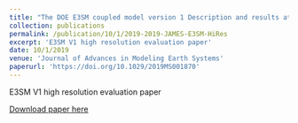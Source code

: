 ```yaml
---
title: "The DOE E3SM coupled model version 1 Description and results at high resolution"
collection: publications
permalink: /publication/10/1/2019-2019-JAMES-E3SM-HiRes
excerpt: 'E3SM V1 high resolution evaluation paper'
date: 10/1/2019
venue: 'Journal of Advances in Modeling Earth Systems'
paperurl: 'https://doi.org/10.1029/2019MS001870'
---
```

E3SM V1 high resolution evaluation paper

[Download paper here](https://doi.org/10.1029/2019MS001870)
